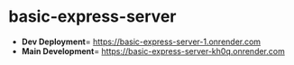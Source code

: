 # basic-express-server
* **Dev Deployment**= https://basic-express-server-1.onrender.com
* **Main Development**= https://basic-express-server-kh0q.onrender.com